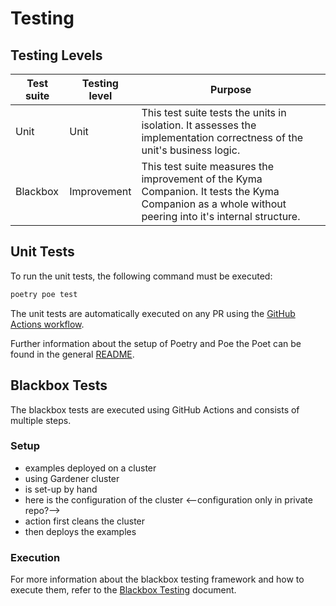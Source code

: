 # Testing

## Testing Levels


| Test suite | Testing level | Purpose                                                                                                                                              |
|------------|---------------|------------------------------------------------------------------------------------------------------------------------------------------------------|
| Unit       | Unit          | This test suite tests the units in isolation. It assesses the implementation correctness of the unit's business logic.                               |
| Blackbox   | Improvement   | This test suite measures the improvement of the Kyma Companion. It tests the Kyma Companion as a whole without peering into it's internal structure. |

## Unit Tests

To run the unit tests, the following command must be executed:

```bash
poetry poe test
```

The unit tests are automatically executed on any PR using the [GitHub Actions workflow](https://github.com/kyma-project/kyma-companion/actions/workflows/unit-test.yaml).

Further information about the setup of Poetry and Poe the Poet can be found in the general [README](../../README.md).

## Blackbox Tests

The blackbox tests are executed using GitHub Actions and consists of multiple steps.

### Setup

- examples deployed on a cluster
- using Gardener cluster
- is set-up by hand
- here is the configuration of the cluster <--configuration only in private repo?-->
- action first cleans the cluster
- then deploys the examples

### Execution

For more information about the blackbox testing framework and how to execute them, refer to the [Blackbox Testing](../../tests/blackbox/evaluation/README.md) document.


